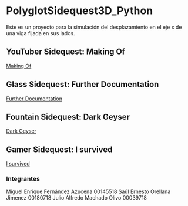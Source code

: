 # PolyglotSidequest3D_Python

Este es un proyecto para la simulación del desplazamiento en el eje x de una viga fijada en sus lados.

## YouTuber Sidequest: Making Of

[Making Of](https://choosealicense.com/licenses/mit/)

## Glass Sidequest: Further Documentation

[Further Documentation](https://docs.google.com/document/d/12Nsq4sOV18prBeKd4NEVN8Qx27WRDRM8x1Zy3liv3Ro/edit?usp=sharing)

## Fountain Sidequest: Dark Geyser

[Dark Geyser](https://docs.google.com/document/d/1QR8zgFpTk66PGY4LjC-iivw4kYl5bFMcfpt_m4wACxg/edit?usp=sharing)

## Gamer Sidequest: I survived

[I survived](https://choosealicense.com/licenses/mit/)

### Integrantes

Miguel Enrique Fernández Azucena 00145518
Saúl Ernesto Orellana Jimenez 00180718
Julio Alfredo Machado Olivo 00039718
